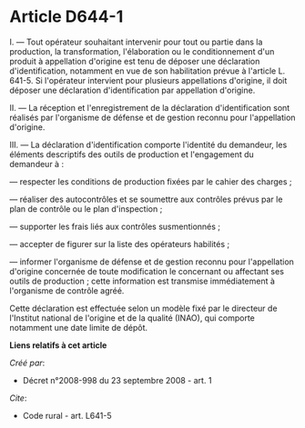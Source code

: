 # Article D644-1

I. ― Tout opérateur souhaitant intervenir pour tout ou partie dans la production, la transformation, l'élaboration ou le
conditionnement d'un produit à appellation d'origine est tenu de déposer une déclaration d'identification, notamment en vue
de son habilitation prévue à l'article L. 641-5. Si l'opérateur intervient pour plusieurs appellations d'origine, il doit
déposer une déclaration d'identification par appellation d'origine. 

II. ― La réception et l'enregistrement de la déclaration d'identification sont réalisés par l'organisme de défense et de
gestion reconnu pour l'appellation d'origine. 

III. ― La déclaration d'identification comporte l'identité du demandeur, les éléments descriptifs des outils de production et
l'engagement du demandeur à : 

― respecter les conditions de production fixées par le cahier des charges ; 

― réaliser des autocontrôles et se soumettre aux contrôles prévus par le plan de contrôle ou le plan d'inspection ; 

― supporter les frais liés aux contrôles susmentionnés ; 

― accepter de figurer sur la liste des opérateurs habilités ; 

― informer l'organisme de défense et de gestion reconnu pour l'appellation d'origine concernée de toute modification le
concernant ou affectant ses outils de production ; cette information est transmise immédiatement à l'organisme de contrôle
agréé. 

Cette déclaration est effectuée selon un modèle fixé par le directeur de l'Institut national de l'origine et de la qualité
(INAO), qui comporte notamment une date limite de dépôt.

**Liens relatifs à cet article**

_Créé par_:

  - Décret n°2008-998 du 23 septembre 2008 - art. 1

_Cite_:

  - Code rural - art. L641-5
